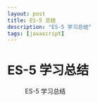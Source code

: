 ```yaml
---
layout: post
title: ES-5 总结
description: "ES-5 学习总结"
tags: [javascript]
---
```


# ES-5 学习总结

<figure>
	<img src="/images/ES%205.png.png" alt="">
	<figcaption>ES-5 学习总结</figcaption>
</figure>
